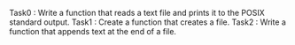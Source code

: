 Task0 : Write a function that reads a text file and prints it to the POSIX standard output.
Task1 : Create a function that creates a file.
Task2 : Write a function that appends text at the end of a file.
